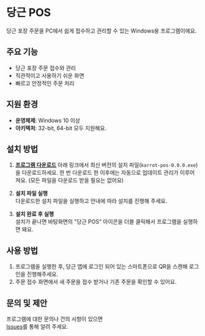 # 당근 POS

당근 포장 주문을 PC에서 쉽게 접수하고 관리할 수 있는 Windows용 프로그램이에요.


## 주요 기능
- 당근 포장 주문 접수와 관리
- 직관적이고 사용하기 쉬운 화면
- 빠르고 안정적인 주문 처리


## 지원 환경
- **운영체제**: Windows 10 이상  
- **아키텍처**: 32-bit, 64-bit 모두 지원해요.


## 설치 방법

1. **[프로그램 다운로드](https://github.com/daangn/karrot-pos-installer/releases)** 
   아래 링크에서 최신 버전의 설치 파일(`karrot-pos-0.0.0.exe`)을 다운로드하세요. 한 번 다운로드 한 이후에는 자동으로 업데이트 관리가 이루어져요. (모든 파일을 다운로드 받을 필요는 없어요)

2. **설치 파일 실행**  
   다운로드한 설치 파일을 실행하고 안내에 따라 설치를 진행해 주세요.

3. **설치 완료 후 실행**  
   설치가 끝나면 바탕화면의 "당근 POS" 아이콘을 더블 클릭해서 프로그램을 실행하면 돼요.


## 사용 방법

1. 프로그램을 실행한 후, 당근 앱에 로그인 되어 있는 스마트폰으로 QR을 스캔해 로그인을 진행해주세요.
2. 주문 접수 화면에서 새 주문을 접수 받거나 기존 주문을 확인할 수 있어요.


## 문의 및 제안

프로그램에 대한 문의나 건의 사항이 있으면  
[Issues](https://github.com/daangn/karrot-pos-installer/issues)를 통해 알려 주세요.
